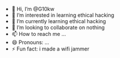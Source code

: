 - 👋 Hi, I’m @G10kw
- 👀 I’m interested in learning ethical hacking
- 🌱 I’m currently learning ethical hacking
- 💞️ I’m looking to collaborate on nothing
- 📫 How to reach me ...
- 😄 Pronouns: ...
- ⚡ Fun fact: i made a wifi jammer
  

<!---
G10kw/G10kw is a ✨ special ✨ repository because its `README.md` (this file) appears on your GitHub profile.
You can click the Preview link to take a look at your changes.
--->
